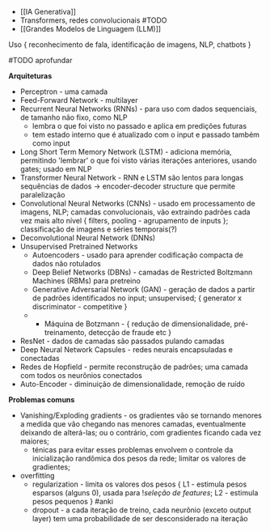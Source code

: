 * [[IA Generativa]]
* Transformers, redes convolucionais #TODO
* [[Grandes Modelos de Linguagem (LLM)]]

Uso { reconhecimento de fala, identificação de imagens, NLP, chatbots }

#TODO aprofundar

**Arquiteturas**
* Perceptron - uma camada
* Feed-Forward Network - multilayer
* Recurrent Neural Networks (RNNs) - para uso com dados sequenciais, de tamanho não fixo, como NLP
	* lembra o que foi visto no passado e aplica em predições futuras
	* tem estado interno que é atualizado com o input e passado também como input
* Long Short Term Memory Network (LSTM) - adiciona memória, permitindo 'lembrar' o que foi visto várias iterações anteriores, usando gates; usado em NLP
* Transformer Neural Network - RNN e LSTM são lentos para longas sequências de dados -> encoder-decoder structure que permite paralelização
* Convolutional Neural Networks (CNNs) - usado em processamento de imagens, NLP; camadas convolucionais, vão extraindo padrões cada vez mais alto nível { filters, pooling - agrupamento de inputs }; classificação de imagens e séries temporais(?)
* Deconvolutional Neural Network (DNNs)
* Unsupervised Pretrained Networks
	* Autoencoders - usado para aprender codificação compacta de dados não rotulados
	* Deep Belief Networks (DBNs) - camadas de Restricted Boltzmann Machines (RBMs) para pretreino
	* Generative Adversarial Network (GAN) - geração de dados a partir de padrões identificados no input; unsupervised; { generator x discriminator - competitive }
	* * Máquina de Botzmann - { redução de dimensionalidade, pré-treinamento, detecção de fraude etc }
* ResNet - dados de camadas são passados pulando camadas
* Deep Neural Network Capsules - redes neurais encapsuladas e conectadas
* Redes de Hopfield - permite reconstrução de padrões; uma camada com todos os neurônios conectados
* Auto-Encoder - diminuição de dimensionalidade, remoção de ruído

**Problemas comuns**
* Vanishing/Exploding gradients - os gradientes vão se tornando menores a medida que vão chegando nas menores camadas, eventualmente deixando de alterá-las; ou o contrário, com gradientes ficando cada vez maiores;
	* ténicas para evitar esses problemas envolvem o controle da inicialização randômica dos pesos da rede; limitar os valores de gradientes; 
* overfitting
	* regularization - limita os valores dos pesos { L1 - estimula pesos esparsos (alguns 0), usada para !*seleção de features*; L2 - estimula pesos pequenos } #anki
	* dropout - a cada iteração de treino, cada neurônio (exceto output layer) tem uma probabilidade de ser desconsiderado na iteração